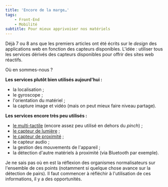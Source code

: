 ```yaml
---
title: 'Encore de la marge…'
tags:
    - Front-End
    - Mobilité
subtitle: Pour mieux apprivoiser nos matériels
---
```


Déjà 7 ou 8 ans que les premiers articles ont été écrits sur le _design_ des
applications web en fonction des capteurs disponibles. L'idée : utiliser tous
les services dérivés des capteurs disponibles pour offrir des sites web
réactifs.

Où en sommes-nous ?

<!-- more -->

**Les services plutôt bien utilisés aujourd'hui :**

-   la localisation ;
-   le gyroscope ;
-   l'orientation du matériel ;
-   la capture image et vidéo (mais on peut mieux faire niveau partage).

**Les services encore très peu utilisés :**

-   [le multi-tactile](https://developer.mozilla.org/en-US/docs/Web/Guide/Events/Touch_events 'Touch Events ", MDN')
    (encore assez peu utilisé en dehors du _pinch_) ;
-   [le capteur de lumière](https://developer.mozilla.org/en-US/docs/Web/API/DeviceLightEvent/Using_light_sensors 'Using light sensors ", MDN')
    ;
-   [le capteur de proximité](https://developer.mozilla.org/en-US/docs/Web/API/Proximity_Events 'Proximity Events ", MDN')
    ;
-   le capteur audio ;
-   la gestion des mouvements de l'appareil ;
-   la détection d'autre matériels à proximité (via Bluetooth par exemple).

Je ne sais pas où en est la réflexion des organismes normalisateurs sur
l'ensemble de ces points (notamment si quelque chose avance sur la détection de
pairs). Il faut commencer à réfléchir à l'utilisation de ces informations, il y
a des opportunités.
